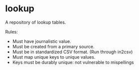 lookup
======

A repository of lookup tables.

Rules:

* Must have journalistic value.
* Must be created from a primary source.
* Must be in standardized CSV format. (Run through in2csv)
* Must map unique keys to unique values.
* Keys must be durably unique: not vulnerable to mispellings
